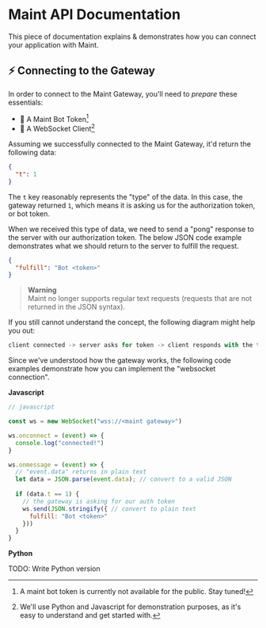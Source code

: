 # Maint API Documentation
This piece of documentation explains & demonstrates how you can connect your application with Maint.

## ⚡ Connecting to the Gateway
In order to connect to the Maint Gateway, you'll need to *prepare* these essentials:

- 🔑 A Maint Bot Token[^1]
- 🧦 A WebSocket Client[^2]

[^1]: A maint bot token is currently not available for the public. Stay tuned!
[^2]: We'll use Python and Javascript for demonstration purposes, as it's easy to understand and get started with.

Assuming we successfully connected to the Maint Gateway, it'd return the following data:

```json
{
  "t": 1
}
```

The `t` key reasonably represents the "type" of the data. In this case, the gateway returned `1`, which means it is asking us for the authorization token, or bot token.

When we received this type of data, we need to send a "pong" response to the server with our authorization token. The below JSON code example demonstrates what we should return to the server to fulfill the request.

```json
{
  "fulfill": "Bot <token>"
}
```

> **Warning** 
> <br />Maint no longer supports regular text requests (requests that are not returned in the JSON syntax).

If you still cannot understand the concept, the following diagram might help you out:

```py
client connected -> server asks for token -> client responds with the token -> ...
```

Since we've understood how the gateway works, the following code examples demonstrate how you can implement the "websocket connection".

**Javascript**
```js
// javascript

const ws = new WebSocket("wss://<maint gateway>")

ws.onconnect = (event) => {
  console.log("connected!")
}

ws.onmessage = (event) => {
  // "event.data" returns in plain text
  let data = JSON.parse(event.data); // convert to a valid JSON
  
  if (data.t == 1) {
    // the gateway is asking for our auth token
    ws.send(JSON.stringify({ // convert to plain text
      fulfill: "Bot <token>"
    }))
  }
}
```

**Python**

TODO: Write Python version

